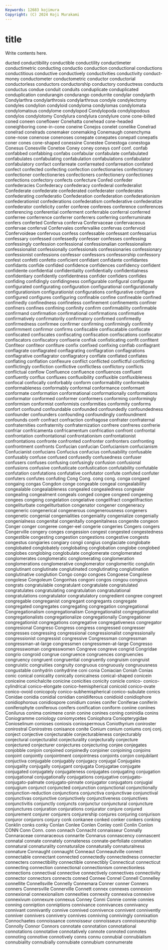 ```yaml
---
Keywords: 12683 kojimura
Copyright: (C) 2024 Koji Murakami
---
```


# title

Write contents here.



ducted conductibility conductible conductility conductimeter conductimetric conducting conductio conduction conductional
conductions conductitious conductive conductively conductivities conductivity conduct-money conductometer conductometric conductor
conductorial conductorless conductors conductorship conductory conductress conducts conductus condue conduit
conduits conduplicate conduplicated conduplication condurangin condurango condurrite condylar condylarth Condylarthra
condylarthrosis condylarthrous condyle condylectomy condyles condylion condyloid condyloma condylomas condylomata
condylomatous condylome condylopod Condylopoda condylopodous condylos condylotomy Condylura condylura condylure
cone cone-billed coned coneen coneflower Conehatta conehead cone-headed coneighboring cone-in-cone
coneine Conejos conelet conelike Conelrad conelrad conelrads conemaker conemaking Conemaugh
conenchyma cone-nose conenose conenoses conepate conepates conepatl conepatls coner cones
cone-shaped conessine Conestee Conestoga conestoga Conesus Conesville Conetoe Coney coney
coneys conf conf. confab confabbed confabbing confabs confabular confabulate confabulated
confabulates confabulating confabulation confabulations confabulator confabulatory confact confarreate confarreated confarreation
confated confect confected confecting confection confectionaries confectionary confectioner confectioneries confectioners
confectionery confectiones confections confectory confects confecture Confed confeder confederacies Confederacy
confederacy confederal confederalist Confederate confederate confederated confederater confederates confederating confederatio
Confederation confederation confederationism confederationist confederations confederatism confederative confederatize confederator confelicity
confer conferee conferees conference conferences conferencing conferential conferment conferrable conferral
conferred conferree conferrence conferrer conferrers conferring conferruminate confers conferted Conferva
conferva Confervaceae confervaceous confervae conferval Confervales confervalike confervas confervoid Confervoideae
confervous confess confessable confessant confessarius confessary confessed confessedly confesser confesses
confessing confessingly confession confessional confessionalian confessionalism confessionalist confessionally confessionals confessionaries
confessionary confessionist confessions confessor confessors confessorship confessory confest confetti confetto
conficient confidant confidante confidantes confidants confide confided confidence confidences confidency
confident confidente confidential confidentiality confidentially confidentialness confidentiary confidently confidentness confider
confiders confides confiding confidingly confidingness configurable configural configurate configurated configurating
configuration configurational configurationally configurationism configurationist configurations configurative configure configured configures
configuring confinable confine confineable confined confinedly confinedness confineless confinement confinements
confiner confiners confines confining confinity confirm confirmability confirmable confirmand confirmation
confirmational confirmations confirmative confirmatively confirmatorily confirmatory confirmed confirmedly confirmedness confirmee
confirmer confirming confirmingly confirmity confirmment confirmor confirms confiscable confiscatable confiscate
confiscated confiscates confiscating confiscation confiscations confiscator confiscators confiscatory confiserie confisk
confisticating confit confitent Confiteor confiteor confiture confix confixed confixing conflab
conflagrant conflagrate conflagrated conflagrating conflagration conflagrations conflagrative conflagrator conflagratory conflate
conflated conflates conflating conflation conflexure conflict conflicted conflictful conflicting conflictingly
confliction conflictive conflictless conflictory conflicts conflictual conflow Confluence confluence confluences
confluent confluently conflux confluxes confluxibility confluxible confluxibleness confocal confocally conforbably
conform conformability conformable conformableness conformably conformal conformance conformant conformate conformation
conformational conformationally conformations conformator conformed conformer conformers conforming conformingly conformism
conformist conformists conformities conformity conforms confort confound confoundable confounded confoundedly
confoundedness confounder confounders confounding confoundingly confoundment confounds confr confract confraction
confragose confrater confraternal confraternities confraternity confraternization confrere confreres confrerie confriar
confricamenta confricamentum confrication confront confrontal confrontation confrontational confrontationism confrontationist confrontations
confronte confronted confronter confronters confronting confrontment confronts Confucian confucian Confucianism
confucianism Confucianist confucians Confucius confucius confusability confusable confusably confuse confused
confusedly confusedness confuser confusers confuses confusing confusingly confusion confusional confusions
confusive confusticate confustication confutability confutable confutation confutations confutative confutator confute
confuted confuter confuters confutes confuting Cong Cong. cong cong. conga
congaed congaing congas Congdon conge congeable congeal congealability congealable congealableness
congealed congealedness congealer congealing congealment congeals conged congee congeed congeeing
congees congeing congelation congelative congelifract congelifraction congeliturbate congeliturbation congenator congener
congeneracy congeneric congenerical congenerous congenerousness congeners congenetic congenial congenialities congeniality
congenialize congenially congenialness congenital congenitally congenitalness congenite congeon Conger conger
congeree conger-eel congerie congeries Congers congers Congerville congery conges congession
congest congested congestedness congestible congesting congestion congestions congestive congests congestus
congiaries congiary congii congius conglaciate conglobate conglobated conglobately conglobating conglobation
conglobe conglobed conglobes conglobing conglobulate conglomerate conglomerated conglomerates conglomeratic conglomerating
conglomeration conglomerations conglomerative conglomerator conglomeritic conglutin conglutinant conglutinate conglutinated conglutinating
conglutination conglutinative conglution Congo congo congoes Congoese Congolese congolese Congoleum
Congonhas congoni congos congou congous congrats congratulable congratulant congratulate congratulated
congratulates congratulating congratulation congratulational congratulations congratulator congratulatory congredient congree congreet
congregable congreganist congregant congregants congregate congregated congregates congregating congregation congregational
Congregationalism congregationalism Congregationalist congregationalist congregationalists congregationalize congregationally Congregationer congregationist congregations
congregative congregativeness congregator congresional Congreso Congress congress congressed congresser congresses
congressing congressional congressionalist congressionally congressionist congressist congressive Congressman congressman congressman-at-large
congressmen congressmen-at-large Congresso congresswoman congresswomen Congreve congreve congrid Congridae congrio
congroid congrue congruence congruences congruencies congruency congruent congruential congruently congruism
congruist congruistic congruities congruity congruous congruously congruousness congustable conhydrin conhydrine
coni conia Coniacian Coniah Conias conic conical conicality conically conicalness
conical-shaped conicein coniceine conichalcite conicine conicities conicity conicle conico- conico-cylindrical
conico-elongate conico-hemispherical conicoid conico-ovate conico-ovoid conicopoly conico-subhemispherical conico-subulate conics Conidae
conidia conidial conidian conidiiferous conidioid conidiophore conidiophorous conidiospore conidium conies
conifer Coniferae coniferin coniferophyte coniferous conifers conification coniform coniine coniines
Conilurus conima conimene conin conine conines coning coninidia conins Coniogramme
coniology coniomycetes Coniophora Coniopterygidae Conioselinum conioses coniosis coniospermous Coniothyrium coniroster
conirostral Conirostres conisance conite Conium conium coniums conj conj. conject
conjective conjecturable conjecturableness conjecturably conjectural conjecturalist conjecturality conjecturally conjecture conjectured
conjecturer conjectures conjecturing conjee conjegates conjobble conjoin conjoined conjoinedly conjoiner
conjoining conjoins conjoint conjointly conjointment conjointness conjoints conjon conjubilant conjuctiva
conjugable conjugably conjugacy conjugal Conjugales conjugality conjugally conjugant conjugata Conjugatae
conjugate conjugated conjugately conjugateness conjugates conjugating conjugation conjugational conjugationally conjugations
conjugative conjugato- conjugato-palmate conjugato-pinnate conjugator conjugators conjugial conjugium conjunct conjuncted
conjunction conjunctional conjunctionally conjunction-reduction conjunctions conjunctiva conjunctivae conjunctival conjunctivas conjunctive
conjunctively conjunctiveness conjunctives conjunctivitis conjunctly conjuncts conjunctur conjunctural conjuncture conjunctures
conjuration conjurations conjurator conjure conjured conjurement conjurer conjurers conjurership conjures
conjuring conjurison conjuror conjurors conjury conk conkanee conked conker conkers
conking Conklin conks conky Conlan Conlee Conlen Conley conli Conlin
Conlon CONN Conn Conn. conn connach Connacht connaisseur Connally Connaraceae
connaraceous connarite Connarus connascency connascent connatal connate connately connateness connate-perfoliate
connation connatural connaturality connaturalize connaturally connaturalness connature Connaught connaught Conneaut
Conneautville connect connectable connectant connected connectedly connectedness connecter connecters connectibility
connectible connectibly Connecticut connecticut connecting connection connectional connectionism connectionless connections
connectival connective connectively connectives connectivity connector connectors connects conned Connee
Connel Connell Connelley connellite Connellsville Connelly Connemara Conner conner Conners
conners Connersville Connerville Connett connex connexes connexion connexional connexionalism connexities
connexity connexiva connexive connexivum connexure connexus Conney Conni Connie connie
connies conning conniption conniptions connivance connivances connivancy connivant connivantly connive
connived connivence connivent connivently conniver connivers connivery connives conniving connivingly
connixation Connochaetes connoissance connoisseur connoisseurs connoisseurship Connolly Connor Connors connotate
connotation connotational connotations connotative connotatively connote connoted connotes connoting connotive
connotively conns connu connubial connubialism connubiality connubially connubiate connubium connumerate
